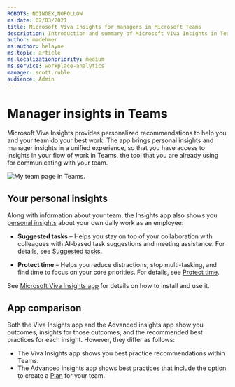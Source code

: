 ```yaml
---
ROBOTS: NOINDEX,NOFOLLOW
ms.date: 02/03/2021
title: Microsoft Viva Insights for managers in Microsoft Teams
description: Introduction and summary of Microsoft Viva Insights in Teams for managers
author: madehmer
ms.author: helayne
ms.topic: article
ms.localizationpriority: medium 
ms.service: workplace-analytics
manager: scott.ruble
audience: Admin
---
```


# Manager insights in Teams

Microsoft Viva Insights provides personalized recommendations to help you and your team do your best work. The app brings personal insights and manager insights in a unified experience, so that you have access to insights in your flow of work in Teams, the tool that you are already using for communicating with your team.

![My team page in Teams.](./images/my-team-page.png)

## Your personal insights

Along with information about your team, the Insights app also shows you [personal insights](/insights/teams-app) about your own daily work as an employee:

* **Suggested tasks** – Helps you stay on top of your collaboration with colleagues with AI-based task suggestions and meeting assistance. For details, see [Suggested tasks](../personal/teams/suggested-tasks.md).

* **Protect time** – Helps you reduce distractions, stop multi-tasking, and find time to focus on your core priorities. For details, see [Protect time](/insights/teams-app-use-insights#protect-time).

See [Microsoft Viva Insights app](/insights/teams-app) for details on how to install and use it.

## App comparison

Both the Viva Insights app and the Advanced insights app show you outcomes, insights for those outcomes, and the recommended best practices for each insight. However, they differ as follows:

* The Viva Insights app shows you best practice recommendations within Teams.
* The Advanced insights app shows best practices that include the option to create a [Plan](./plans.md) for your team.
